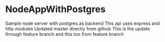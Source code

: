 # NodeAppWithPostgres
Sample node server with postgres as backend
This api uses express and http modules
Updated master directly from github
This is the update through feature branch
and this too from feature branch

